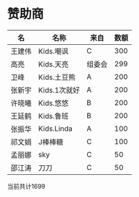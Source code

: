 # 赞助商

名|名称|来自|数额
-----|----|----|----
王建伟|Kids.嘲讽|C|300
高亮|Kids.天亮|组委会|299
卫峰|Kids.土豆熊|A|200
张新宇|Kids.1次就好|A|200
许晓曦|Kids.悠悠|B|200
王延鹤|Kids.鲁班|B|200
张振华|Kids.Linda|A|100
祁文娟|J棒棒糖|C|100
孟丽娜|sky|C|50
邵江涛|刀刀|C|50

当前共计1699
